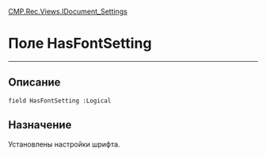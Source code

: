 ﻿---
Link: CMP.Rec.Views.IDocument_Settings.@HasFontSetting
---

<!---  Навигация
[Имя проекта](#) :
-->
[CMP.Rec.Views.IDocument_Settings](Default)

# Поле HasFontSetting
---

## Описание

    field HasFontSetting :Logical

<!--
## Аргументы{#Args}

### Аргумент1

Описание аргумента 1
-->

## Назначение

Установлены настройки шрифта.

<!--
## Пример

    HasFontSetting...
-->


